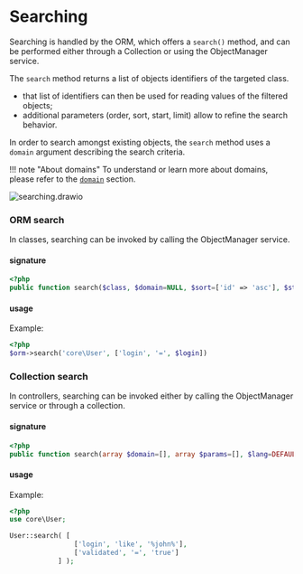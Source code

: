 # Searching

Searching is handled by the ORM, which offers a `search()` method, and can be performed either through a Collection or using the ObjectManager service. 

The `search` method returns a list of objects identifiers of the targeted class.

* that list of identifiers can then be used for reading values of the filtered objects;
* additional parameters (order, sort, start, limit) allow to refine the search behavior.

In order to search amongst existing objects, the `search` method  uses a  `domain` argument describing the search criteria.



!!! note "About domains"
    To understand or learn more about domains, please refer to the  [`domain`](../architecture-concepts/domains.md)  section.

![searching.drawio](C:\Users\Jean\Documents\searching.drawio.png)



### ORM search

In classes, searching can be invoked by calling the ObjectManager service. 

#### signature

```php
<?php
public function search($class, $domain=NULL, $sort=['id' => 'asc'], $start='0', $limit='0', $lang=DEFAULT_LANG)
```



#### usage

Example:

```php
<?php
$orm->search('core\User', ['login', '=', $login])
```



### Collection search

In controllers, searching can be invoked either by calling the ObjectManager service or through a collection. 

#### signature

```php
<?php
public function search(array $domain=[], array $params=[], $lang=DEFAULT_LANG)
```



#### usage
Example:

```php
<?php
use core\User;

User::search( [
				['login', 'like', '%john%'],
				['validated', '=', 'true']				
			] );
```

